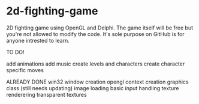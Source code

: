 # 2d-fighting-game
2D fighting game using OpenGL and Delphi.
The game itself will be free but you're not allowed to modify the code. It's sole purpose on GitHub is for anyone intrested to learn.


TO DO!

add animations
add music
create levels and characters
create character specific moves

ALREADY DONE
win32 window creation
opengl context creation
graphics class (still needs updating)
image loading
basic input handling
texture renderering
transparent textures
